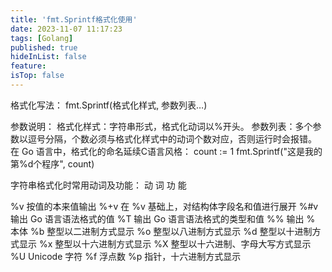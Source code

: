 ```yaml
---
title: 'fmt.Sprintf格式化使用'
date: 2023-11-07 11:17:23
tags: [Golang]
published: true
hideInList: false
feature: 
isTop: false
---
```

格式化写法：
fmt.Sprintf(格式化样式, 参数列表…)
 
参数说明：
 格式化样式：字符串形式，格式化动词以%开头。
 参数列表：多个参数以逗号分隔，个数必须与格式化样式中的动词个数对应，否则运行时会报错。
在 Go 语言中，格式化的命名延续C语言风格：
count := 1
fmt.Sprintf("这是我的第%d个程序", count)
 
字符串格式化时常用动词及功能：
动 词 功 能 
	
%v	按值的本来值输出
%+v	在 %v 基础上，对结构体字段名和值进行展开
%#v	输出 Go 语言语法格式的值
%T	输出 Go 语言语法格式的类型和值
%%	输出 % 本体
%b	整型以二进制方式显示
%o	整型以八进制方式显示
%d	整型以十进制方式显示
%x	整型以十六进制方式显示
%X	整型以十六进制、字母大写方式显示
%U	Unicode 字符
%f	浮点数
%p	指针，十六进制方式显示
